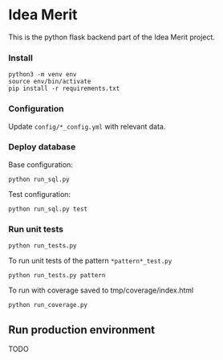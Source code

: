 # Idea Merit

This is the python flask backend part of the Idea Merit project.

### Install

```
python3 -m venv env
source env/bin/activate
pip install -r requirements.txt
```
### Configuration

Update `config/*_config.yml` with relevant data.

### Deploy database

Base configuration:
```
python run_sql.py
```

Test configuration:
```
python run_sql.py test
```

### Run unit tests

```
python run_tests.py
```

To run unit tests of the pattern `*pattern*_test.py`
```
python run_tests.py pattern
```

To run with coverage saved to tmp/coverage/index.html
```
python run_coverage.py
```

## Run production environment

TODO